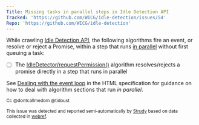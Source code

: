 ```yaml
---
Title: Missing tasks in parallel steps in Idle Detection API
Tracked: 'https://github.com/WICG/idle-detection/issues/54'
Repo: 'https://github.com/WICG/idle-detection'
---
```


While crawling [Idle Detection API](https://wicg.github.io/idle-detection/), the following algorithms fire an event, or resolve or reject a Promise, within a step that runs [in parallel](https://html.spec.whatwg.org/multipage/infrastructure.html#in-parallel) without first queuing a task:
* [ ] The [IdleDetector/requestPermission()](https://wicg.github.io/idle-detection/#dom-idledetector-requestpermission) algorithm resolves/rejects a promise directly in a step that runs in parallel

See [Dealing with the event loop](https://html.spec.whatwg.org/multipage/webappapis.html#event-loop-for-spec-authors) in the HTML specification for guidance on how to deal with algorithm sections that run *in parallel*.

<sub>Cc @dontcallmedom @tidoust</sub>

<sub>This issue was detected and reported semi-automatically by [Strudy](https://github.com/w3c/strudy/) based on data collected in [webref](https://github.com/w3c/webref/).</sub>

